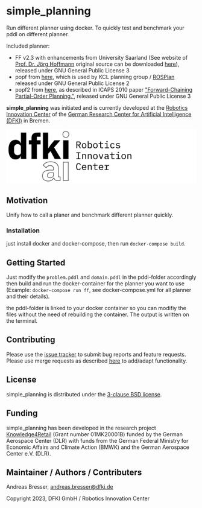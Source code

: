 # simple_planning
Run different planner using docker. To quickly test and benchmark your pddl on different planner.

Included planner:
 - FF v2.3 with enhancements from University Saarland (See website of [Prof. Dr. Jörg Hoffmann](https://fai.cs.uni-saarland.de/hoffmann/ff.html) original source can be downloaded [here](https://fai.cs.uni-saarland.de/hoffmann/ff/FF-v2.3.tgz)), released under GNU General Public License 3
 - popf from [here](https://github.com/fmrico/popf), which is used by KCL planning group / [ROSPlan](https://kcl-planning.github.io/ROSPlan/) released under GNU General Public License 2
 - popf2 from [here](https://github.com/mortacious/popf2), as described in ICAPS 2010 paper ["Forward-Chaining Partial-Order Planning."](https://ojs.aaai.org/index.php/ICAPS/article/view/13403/13252), released under GNU General Public License 3

**simple_planning** was initiated and is currently developed at the [Robotics Innovation Center](http://robotik.dfki-bremen.de/en/startpage.html) of the [German Research Center for Artificial Intelligence (DFKI)](http://www.dfki.de) in Bremen.

![](doc/images/DFKI_RIC_RGB.jpg)

## Motivation
Unify how to call a planer and benchmark different planner quickly.

### Installation
just install docker and docker-compose, then run `docker-compose build`.

## Getting Started
Just modify the `problem.pddl` and `domain.pddl` in the pddl-folder accordingly then build and run the docker-container for the planner you want to use (Example: `docker-compose run ff`, see docker-compose.yml for all planner and their details).

the pddl-folder is linked to your docker container so you can modifiy the files without the need of rebuilding the container.
The output is written on the terminal.

## Contributing

Please use the [issue tracker](https://github.com/brean/simple_planning/issues) to submit bug reports and feature requests. Please use merge requests as described [here](/CONTRIBUTING.md) to add/adapt functionality. 

## License

simple_planning is distributed under the [3-clause BSD license](https://opensource.org/licenses/BSD-3-Clause).

## Funding

simple_planning has been developed in the research project [Knowledge4Retail](https://robotik.dfki-bremen.de/en/research/projects/knowledge4retail/) (Grant number 01MK20001B) funded by the German Aerospace Center (DLR) with funds from the German	Federal Ministry for Economic Affairs and Climate Action (BMWK) and the German Aerospace Center e.V. (DLR).

## Maintainer / Authors / Contributers

Andreas Bresser, andreas.bresser@dfki.de

Copyright 2023, DFKI GmbH / Robotics Innovation Center

